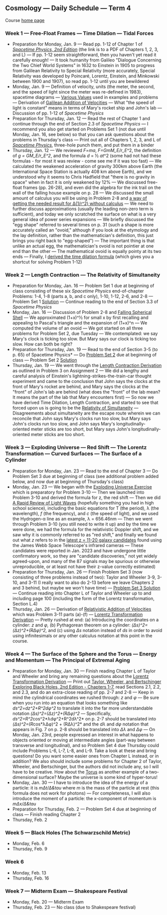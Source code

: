 ## Cosmology &mdash; Daily Schedule &mdash; Term 4

Course [home page](./)

### Week 1 &mdash; Free-Float Frames &mdash; Time Dilation &mdash; Tidal Forces

* Preparation for Monday, Jan. 9 &mdash; Read pp. 1-12 of Chapter 1 of [*Spacetime Physics, 2nd Edition*](./resources/TaylorWheeler-SpacetimePhysics-2ndEdition-Chapters123L.pdf) (the link is to a PDF of Chapters 1, 2, 3, and L) &mdash; If pp. 1-12 seem straightforward, then you haven't yet read it carefully enough! &mdash; It took humanity from Galileo "Dialogue Concerning the Two Chief World Systems" in 1632 to Einstein in 1905 to progress from Galilean Relativity to Special Relativity (more accurately, Special Relativity was developed by Poincar&eacute;, Lorentz, Einstein, and Minkowski between 1900 and 1907), so read pp. 1-12 until you are bewildered
* Monday, Jan. 9 &mdash; Definition of velocity, units (the meter, the second, and the speed of light since the meter was re-defined in 1983), spacetime diagrams &mdash; [Various Values](./various_values.html) used in examples and problems &mdash; Derivation of [Galilean Addition of Velocities](./resources/GalileanAdditionOfVelocities.pdf)  &mdash; What "the speed of light is constant" means in terms of Mary's rocket ship and John's lab &mdash; Discussion of pp. 1-12 of *Spacetime Physics*
* Preparation for Thursday, Jan. 12 &mdash; Read the rest of Chapter 1 and continue through the end of Section 2.3 of *Spacetime Physics* &mdash; I recommend you also get started on Problems Set 1 (not due until Monday, Jan. 16, see below) so that you can ask questions about the problems in Thursday's class &mdash; Print out all of Chapters 1, 2, 3, and L of [*Spacetime Physics*](./resources/TaylorWheeler-SpacetimePhysics-2ndEdition-Chapters123L.pdf), three-hole punch them, and put them in a binder
* Thursday, Jan. 12 &mdash; We reviewed *F=ma*, *F=GmM\_E/r_E*^2, the definition of *g = GM_E/r\_E^2*, and the formula *d* = &#189; *at*^2 (some had not had these formulas - for most it was review - come see me if it was too fast) &mdash; We calculated the weakened acceleration of gravity 300km above Earth (the International Space Station is actually 408 km above Earth), and we understood why it seems to Chris Hadfield that "there is no gravity in space" when in fact it is only weakened by 12% &mdash; We discussed free-float frames (pp. 26-28), and even did the algebra for the ink trail on the wall of the falling house example on p. 28 &mdash; We discussed the small amount of calculus you will be using in Problem 2-8 and [a way of getting the needed result for &Delta;(1/r^2) without calculus](./resources/ComputingDeltaOneOverRSquared.pdf) &mdash; We need to further discuss approximations (usually the leading non-zero term is sufficient), and today we only scratched the surface on what is a very general idea of power series expansions &mdash; We briefly discussed the "egg shape" referred to several times on p. 31 (such a shape is more accurately called an "ovoid," although if you look at the etymology and the lay definition, rather than the mathematician's definition, this just brings you right back to "egg-shaped") &mdash; The important thing is that unlike an actual egg, the mathematician's ovoid is not pointier at one end than the other &mdash; The mathematical ovoid is equally pointy at its two ends &mdash; Finally, I [derived the time dilation formula](./resources/TimeDilationDerivation.pdf) (which gives you a shortcut for solving Problem 1-12)

### Week 2 &mdash; Length Contraction &mdash; The Relativity of Simultaneity

* Preparation for Monday, Jan. 16 &mdash; Problem Set 1 due at beginning of class consisting of these six *Spacetime Physics* end-of-chapter Problems: 1-4, 1-8 (parts a, b, and c only), 1-10, 1-12, 2-6, and 2-8 &mdash; Problem Set 1 [Solution](./assignments/Assignment01-Solution.pdf) &mdash; Continue reading to the end of Section 3.3 of *Spacetime Physics*
* Monday, Jan. 16 &mdash; Discussion of Problem 2-8 and [Falling Spherical Shell](./resources/FallingSphericalShell.pdf) &mdash; We approximated (1+x)^&#189; for small x by first recalling and appealing to Pascal's triangle and the expansion of (1+x)^n &mdash; We computed the volume of an ovoid &mdash; We got started on all three problems for Problem Set 2, due Tuesday &mdash; We contemplated: we say Mary's clock is ticking too slow. But Mary says our clock is ticking too slow. How can both be right?
* Preparation for Thursday, Jan. 19 &mdash; Read to the end of Section 3-5 (to p. 65) of Spacetime Physics* &mdash; Do [Problem Set 2](./assignments/Assignment02.pdf) due at beginning of class &mdash; Problem Set 2 [Solution](./assignments/Assignment02-Solution.pdf)
* Thursday, Jan. 19 &mdash; We went through the [Length Contraction Derivation](./resources/LengthContractionDerivation.pdf) as outlined in Problem 3 on Assignment 2  &mdash; We did a lengthy and careful analysis of Einstein's lightning-strikes-the-train-car thought experiment and came to the conclusion that John says the clocks at the front of Mary's rocket are behind, and Mary says the clocks at the "front" of John's lab are behind (what does the "front" of the lab mean? It means the part of the lab that Mary encounters first) &mdash; So now we have derived Time Dilation, Length Contraction, and started to see that forced upon us is going to be the [Relativity of Simultaneity](./resources/RelativityOfSimultaneity.pdf) &mdash; Disagreements about simultaneity are the escape route wherein we can reconcile that John says Mary's clocks run too slow, but Mary says John's clocks run too slow, and John says Mary's longitudinally-oriented meter sticks are too short, but Mary says John's longitudinally-oriented meter sticks are too short.

### Week 3 &mdash; Exploding Universe &mdash; Red Shift &mdash; The Lorentz Transformation &mdash; Curved Surfaces &mdash; The Surface of a Cylinder

* Preparation for Monday, Jan. 23 &mdash; Read to the end of Chapter 3 &mdash; Do Problem Set 3 due at beginning of class (see additional problem added below, and now due at beginning of Thursday's class)
* Monday, Jan. 23 &mdash; We began with the [Exploding Universe Exercise](./resources/ExplodingUniverseExercise.pdf) which is preparatory for Problem 3-10 &mdash; Then we launched into Problem 3-10 and derived the formula for z, the red shift &mdash; Then we did [A Rapid Review of Light Waves](./resources/ARapidReviewOfLightWaves.pdf) (hopefully something you had in high school science), including the basic equations for T (the period), &lambda; (the wavelength), *f* (the frequency), and *c* (the speed of light), and we used the Hydrogen-&alpha; line as an example, &lambda; = 656.46nm &mdash; Then we went through Problem 3-10 (you still need to write it up) and by the time we were done, we had the formula for the relativistic Doppler shift, and we saw why it is commonly referred to as "red shift," and finally we found out what *z* refers to in the [latest z = 11-20 galaxy candidates](https://arxiv.org/abs/2207.11558) found using the James Webb Space Telescope's infrared cameras &mdash; These candidates were reported in Jan. 2023 and have undergone little confirmatory work, so they are "candidate discoveries," not yet widely agreed-upon, and many of the 87 signals may be spurious or otherwise unreproducible, or at least not have their z-value correctly estimated)
* Preparation for Thursday, Jan. 26 &mdash; Finish Problem Set 3 (now consisting of three problems instead of two): Taylor and Wheeler 3-9, 3-10, and 3-11 (I really want to also do 2-13 before we leave Chapters 2 and 3 behind, but maybe we won't have time) &mdash; [Problem Set 3 Solution](./assignments/Assignment03-Solution.pdf) &mdash; Continue reading into Chapter L of Taylor and Wheeler up to and including page 100 (including the form of the Lorentz transformation, Section L.4)
* Thursday, Jan. 26 &mdash; Derivation of [Relativistic Addition of Velocities](./resources/RelativisticAdditionOfVelocities.pdf) which was Problem 3-11 parts (a)-(f) &mdash; [Lorentz Transformation Derivation](./resources/LorentzTransformationDerivation.pdf) &mdash; Pretty rushed at end: (a) Introducing the coordinates on a cylinder: *z* and *&phi;,* (b) Pythagorean theorem on a cylinder: *(&Delta;s)^2=(&Delta;z)^2+(R&Delta;&phi;)^2,* and (c) using *&Delta;s* notation instead of *ds* in order to avoid using infinitesimals or any other calculus notation at this point in the course.

### Week 4 &mdash; The Surface of the Sphere and the Torus &mdash; Energy and Momentum &mdash; The Principal of Extremal Aging

* Preparation for Monday, Jan. 30 &mdash; Finish reading Chapter L of Taylor and Wheeler and bring any remaining questions about the [Lorentz Transformation Derivation](./resources/LorentzTransformationDerivation.pdf) &mdash; Print out [Taylor, Wheeler, and Bertschinger Exploring Black Holes, 2nd Edition - Chapters 1-7](./resources/TaylorWheelerBertschinger-ExploringBlackHoles-2ndEdition-Chapters1-7.pdf), read Sections 2.1, 2.2, and 2.3, and do an extra-close reading of pp. 2-7 and 2-8 &mdash; Keep in mind the cylindrical coordinates we rushed through: *z* and *&phi;* &mdash; Be sure when you run into an equation that looks something like *ds^2=dz^2+R^2d&phi;^2* to translate it into the far more understandable notation *(&Delta;s)^2=(&Delta;z)^2+(R&Delta;&phi;)^2* &mdash; Specifically, *ds^2=R^2*cos^2*&lambda;d&phi;^2+R^2d&lambda;^2* on p. 2-7 should be translated into *(&Delta;s)^2=(R*cos*&lambda;&Delta;&phi;)^2 + (R&Delta;&lambda;)^2* and the *d&lambda;* and *d&phi;* notation that appears in Fig. 7 on p. 2-8 should be translated into *&Delta;&lambda;* and *&Delta;&phi;* &mdash; On Monday, Jan. 23rd, people expressed an interest in what happens to objects oriented or moving at intermediate angles (part-way between transverse and longitudinal), and so Problem Set 4 due Thursday could include Problems L-6, L-7, L-8, and L-9. Take a look at these and bring questions! Do you want some easier ones from Chapter L instead, or in addition? We also should include some problems for Chapter 2 of Taylor, Wheeler, and Bertschinger, but the authors did not include any, so I will have to be creative. How about the [Torus](https://mathworld.wolfram.com/Torus.html) as another example of a two-dimensional surface? Maybe the universe is some kind of hyper-torus!
* Monday, Jan. 30 &mdash; I have to introduce the idea of the energy of a particle: it is *m&Delta;t/&Delta;&tau* where *m* is the mass of the particle at rest (this formula does not work for photons) &mdash; For completeness, I will also introduce the moment of a particle: the x-component of momentum is *m&Delta;x/&Delta;&tau*
* Preparation for Thursday, Feb. 2 &mdash; Problem Set 4 due at beginning of class &mdash; Finish reading Chapter 2
* Thursday, Feb. 2

### Week 5 &mdash; Black Holes (The Schwarzschild Metric)

* Monday, Feb. 6
* Thursday, Feb. 9

### Week 6

* Monday, Feb. 13
* Thursday, Feb. 16

### Week 7 &mdash; Midterm Exam &mdash; Shakespeare Festival

* Monday, Feb. 20 &mdash; Midterm Exam
* Thursday, Feb. 23 &mdash; No class (due to Shakespeare festival)
